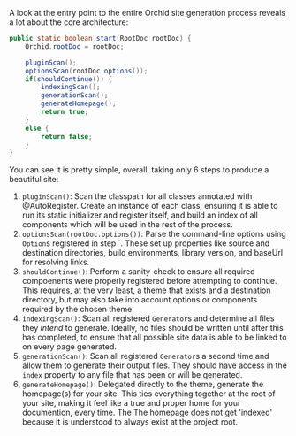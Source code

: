 A look at the entry point to the entire Orchid site generation process reveals a lot about the core architecture:

```java
public static boolean start(RootDoc rootDoc) {
    Orchid.rootDoc = rootDoc;

    pluginScan();
    optionsScan(rootDoc.options());
    if(shouldContinue()) {
        indexingScan();
        generationScan();
        generateHomepage();
        return true;
    }
    else {
        return false;
    }
}
```

You can see it is pretty simple, overall, taking only 6 steps to produce a beautiful site:

1) `pluginScan()`: Scan the classpath for all classes annotated with @AutoRegister. Create an instance of each class, 
ensuring it is able to run its static initializer and register itself, and build an index of all components which will
be used in the rest of the process.
2) `optionsScan(rootDoc.options())`: Parse the command-line options using `Option`s registered in step `. These set up 
properties like source and destination directories, build environments, library version, and baseUrl for resolving links.
3) `shouldContinue()`: Perform a sanity-check to ensure all required compoenents were properly registered before attempting
to continue. This requires, at the very least, a theme that exists and a destination directory, but may also take into
account options or components required by the chosen theme.
4) `indexingScan()`: Scan all registered `Generator`s and determine all files they _intend_ to generate. Ideally, no 
files should be written until after this has completed, to ensure that all possible site data is able to be linked to 
on every page generated.
5) `generationScan()`: Scan all registered `Generator`s a second time and allow them to generate their output files.
They should have access in the `index` property to any file that has been or will be generated.
6) `generateHomepage()`: Delegated directly to the theme, generate the homepage(s) for your site. This ties everything 
together at the root of your site, making it feel like a true and proper home for your documention, every time. The 
The homepage does not get 'indexed' because it is understood to always exist at the project root.